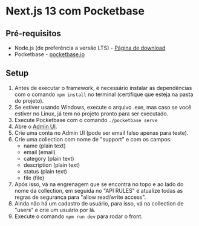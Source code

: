 # Next.js 13 com Pocketbase

## Pré-requisitos

- Node.js (de preferência a versão LTS) - [Página de download](https://nodejs.org/en/download/)
- Pocketbase - [pocketbase.io](https://pocketbase.io/)

## Setup

1. Antes de executar o framework, é necessário instalar as dependências com o comando ```npm install``` no terminal (certifique que esteja na pasta do projeto).
2. Se estiver usando Windows, execute o arquivo .exe, mas caso se você estiver no Linux, já tem no projeto pronto para ser executado.
3. Execute Pocketbase com o comando
`./pocketbase serve`
4. Abre o [Admin UI](http://127.0.0.1:8090/_/).
5. Crie uma conta no Admin UI (pode ser email falso apenas para teste).
6. Crie uma collection com nome de "support" e com os campos:
   - name (plain text)
   - email (email)
   - category (plain text)
   - description (plain text)
   - status (plain text)
   - file (file)
8. Após isso, vá na engrenagem que se encontra no topo e ao lado do nome da collection, em seguida no "API RULES" e atualize todas as regras de segurança para "allow read/write access".
9. Ainda não há um cadastro de usuário, para isso, vá na collection de "users" e crie um usuário por lá.
10. Execute o comando `npm run dev` para rodar o front.
